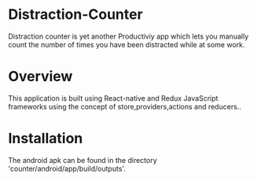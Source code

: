 # Distraction-Counter
 Distraction counter is yet another Productiviy app which lets you manually count the number of times you have been distracted while at some work.
 
# Overview
 This application is built using React-native and Redux JavaScript frameworks using the concept of store,providers,actions and reducers..
 
# Installation
 The android apk can be found in the directory 'counter/android/app/build/outputs'.

